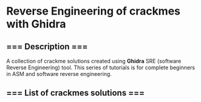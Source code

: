 # Reverse Engineering of crackmes with Ghidra

## === Description === ##
A collection of crackme solutions created using **Ghidra** SRE (software Reverse Engineering) tool. This series of tutorials is for complete beginners in ASM and software reverse engineering.

## === List of crackmes solutions === ##
